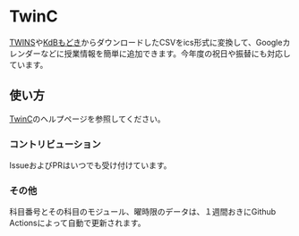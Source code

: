 # TwinC  
[TWINS](https://twins.tsukuba.ac.jp/campusweb/campusportal.do)や[KdBもどき](https://make-it-tsukuba.github.io/alternative-tsukuba-kdb/)からダウンロードしたCSVをics形式に変換して、Googleカレンダーなどに授業情報を簡単に追加できます。今年度の祝日や振替にも対応しています。

## 使い方
[TwinC](https://mimori256.github.io/twinc/)のヘルプページを参照してください。

### コントリビューション 
IssueおよびPRはいつでも受け付けています。

### その他
科目番号とその科目のモジュール、曜時限のデータは、１週間おきにGithub Actionsによって自動で更新されます。
